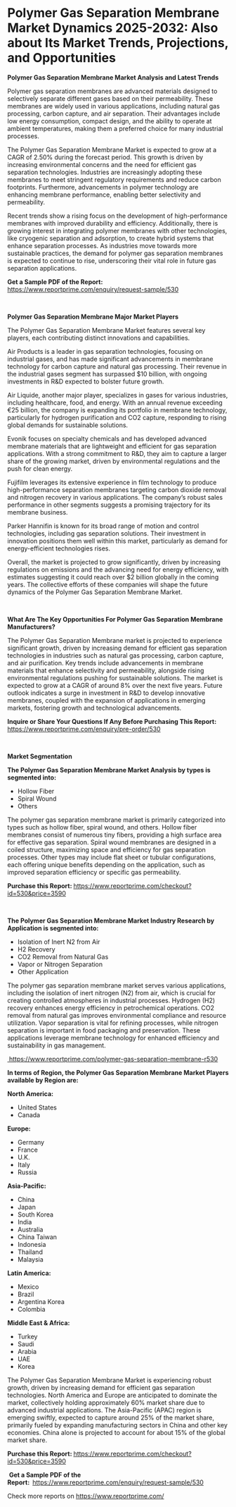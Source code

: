 <p><h1>Polymer Gas Separation Membrane Market Dynamics 2025-2032: Also about Its Market Trends, Projections, and Opportunities</h1></p><p><strong>Polymer Gas Separation Membrane Market Analysis and Latest Trends</strong></p>
<p><p>Polymer gas separation membranes are advanced materials designed to selectively separate different gases based on their permeability. These membranes are widely used in various applications, including natural gas processing, carbon capture, and air separation. Their advantages include low energy consumption, compact design, and the ability to operate at ambient temperatures, making them a preferred choice for many industrial processes.</p><p>The Polymer Gas Separation Membrane Market is expected to grow at a CAGR of 2.50% during the forecast period. This growth is driven by increasing environmental concerns and the need for efficient gas separation technologies. Industries are increasingly adopting these membranes to meet stringent regulatory requirements and reduce carbon footprints. Furthermore, advancements in polymer technology are enhancing membrane performance, enabling better selectivity and permeability.</p><p>Recent trends show a rising focus on the development of high-performance membranes with improved durability and efficiency. Additionally, there is growing interest in integrating polymer membranes with other technologies, like cryogenic separation and adsorption, to create hybrid systems that enhance separation processes. As industries move towards more sustainable practices, the demand for polymer gas separation membranes is expected to continue to rise, underscoring their vital role in future gas separation applications.</p></p>
<p><strong>Get a Sample PDF of the Report:&nbsp;</strong> <a href="https://www.reportprime.com/enquiry/request-sample/530?utm_campaign=3311&utm_medium=2&utm_source=Github&utm_content=ia&utm_term=18032025&utm_id=polymer-gas-separation-membrane">https://www.reportprime.com/enquiry/request-sample/530</a></p>
<p>&nbsp;</p>
<p><strong>Polymer Gas Separation Membrane Major Market Players</strong></p>
<p><p>The Polymer Gas Separation Membrane Market features several key players, each contributing distinct innovations and capabilities. </p><p>Air Products is a leader in gas separation technologies, focusing on industrial gases, and has made significant advancements in membrane technology for carbon capture and natural gas processing. Their revenue in the industrial gases segment has surpassed $10 billion, with ongoing investments in R&D expected to bolster future growth.</p><p>Air Liquide, another major player, specializes in gases for various industries, including healthcare, food, and energy. With an annual revenue exceeding €25 billion, the company is expanding its portfolio in membrane technology, particularly for hydrogen purification and CO2 capture, responding to rising global demands for sustainable solutions.</p><p>Evonik focuses on specialty chemicals and has developed advanced membrane materials that are lightweight and efficient for gas separation applications. With a strong commitment to R&D, they aim to capture a larger share of the growing market, driven by environmental regulations and the push for clean energy.</p><p>Fujifilm leverages its extensive experience in film technology to produce high-performance separation membranes targeting carbon dioxide removal and nitrogen recovery in various applications. The company’s robust sales performance in other segments suggests a promising trajectory for its membrane business.</p><p>Parker Hannifin is known for its broad range of motion and control technologies, including gas separation solutions. Their investment in innovation positions them well within this market, particularly as demand for energy-efficient technologies rises.</p><p>Overall, the market is projected to grow significantly, driven by increasing regulations on emissions and the advancing need for energy efficiency, with estimates suggesting it could reach over $2 billion globally in the coming years. The collective efforts of these companies will shape the future dynamics of the Polymer Gas Separation Membrane Market.</p></p>
<p>&nbsp;</p>
<p><strong>What Are The Key Opportunities For Polymer Gas Separation Membrane Manufacturers?</strong></p>
<p><p>The Polymer Gas Separation Membrane market is projected to experience significant growth, driven by increasing demand for efficient gas separation technologies in industries such as natural gas processing, carbon capture, and air purification. Key trends include advancements in membrane materials that enhance selectivity and permeability, alongside rising environmental regulations pushing for sustainable solutions. The market is expected to grow at a CAGR of around 8% over the next five years. Future outlook indicates a surge in investment in R&D to develop innovative membranes, coupled with the expansion of applications in emerging markets, fostering growth and technological advancements.</p></p>
<p><strong>Inquire or Share Your Questions If Any Before Purchasing This Report:</strong> <a href="https://www.reportprime.com/enquiry/pre-order/530?utm_campaign=3311&utm_medium=2&utm_source=Github&utm_content=ia&utm_term=18032025&utm_id=polymer-gas-separation-membrane">https://www.reportprime.com/enquiry/pre-order/530</a></p>
<p>&nbsp;</p>
<p><strong>Market Segmentation</strong></p>
<p><strong>The Polymer Gas Separation Membrane Market Analysis by types is segmented into:</strong></p>
<p><ul><li>Hollow Fiber</li><li>Spiral Wound</li><li>Others</li></ul></p>
<p><p>The polymer gas separation membrane market is primarily categorized into types such as hollow fiber, spiral wound, and others. Hollow fiber membranes consist of numerous tiny fibers, providing a high surface area for effective gas separation. Spiral wound membranes are designed in a coiled structure, maximizing space and efficiency for gas separation processes. Other types may include flat sheet or tubular configurations, each offering unique benefits depending on the application, such as improved separation efficiency or specific gas permeability.</p></p>
<p><strong>Purchase this Report:&nbsp;</strong><a href="https://www.reportprime.com/checkout?id=530&price=3590&utm_campaign=3311&utm_medium=2&utm_source=Github&utm_content=ia&utm_term=18032025&utm_id=polymer-gas-separation-membrane">https://www.reportprime.com/checkout?id=530&price=3590</a></p>
<p>&nbsp;</p>
<p><strong>The Polymer Gas Separation Membrane Market Industry Research by Application is segmented into:</strong></p>
<p><ul><li>Isolation of Inert N2 from Air</li><li>H2 Recovery</li><li>CO2 Removal from Natural Gas</li><li>Vapor or Nitrogen Separation</li><li>Other Application</li></ul></p>
<p><p>The polymer gas separation membrane market serves various applications, including the isolation of inert nitrogen (N2) from air, which is crucial for creating controlled atmospheres in industrial processes. Hydrogen (H2) recovery enhances energy efficiency in petrochemical operations. CO2 removal from natural gas improves environmental compliance and resource utilization. Vapor separation is vital for refining processes, while nitrogen separation is important in food packaging and preservation. These applications leverage membrane technology for enhanced efficiency and sustainability in gas management.</p></p>
<p><a href="https://www.reportprime.com/polymer-gas-separation-membrane-r530?utm_campaign=3311&utm_medium=2&utm_source=Github&utm_content=ia&utm_term=18032025&utm_id=polymer-gas-separation-membrane">&nbsp;https://www.reportprime.com/polymer-gas-separation-membrane-r530</a></p>
<p><strong>In terms of Region, the Polymer Gas Separation Membrane Market Players available by Region are:</strong></p>
<p>
    <p> <strong> North America: </strong>
        <ul>
            <li>United States</li>
            <li>Canada</li>
        </ul>
        </p> 
    <p> <strong> Europe: </strong>
        <ul>
            <li>Germany</li>
            <li>France</li>
            <li>U.K.</li>
            <li>Italy</li>
            <li>Russia</li>
        </ul>
        </p> 
    <p> <strong> Asia-Pacific: </strong>
        <ul>
            <li>China</li>
            <li>Japan</li>
            <li>South Korea</li>
            <li>India</li>
            <li>Australia</li>
            <li>China Taiwan</li>
            <li>Indonesia</li>
            <li>Thailand</li>
            <li>Malaysia</li>
        </ul>
        </p> 
    <p> <strong> Latin America: </strong>
        <ul>
            <li>Mexico</li>
            <li>Brazil</li>
            <li>Argentina Korea</li>
            <li>Colombia</li>
        </ul>
        </p> 
    <p> <strong> Middle East & Africa: </strong>
        <ul>
            <li>Turkey</li>
            <li>Saudi</li>
            <li>Arabia</li>
            <li>UAE</li>
            <li>Korea</li>
        </ul>
    </p>
    </p>
<p><p>The Polymer Gas Separation Membrane Market is experiencing robust growth, driven by increasing demand for efficient gas separation technologies. North America and Europe are anticipated to dominate the market, collectively holding approximately 60% market share due to advanced industrial applications. The Asia-Pacific (APAC) region is emerging swiftly, expected to capture around 25% of the market share, primarily fueled by expanding manufacturing sectors in China and other key economies. China alone is projected to account for about 15% of the global market share.</p></p>
<p><strong>Purchase this Report: </strong><a href="https://www.reportprime.com/checkout?id=530&price=3590&utm_campaign=3311&utm_medium=2&utm_source=Github&utm_content=ia&utm_term=18032025&utm_id=polymer-gas-separation-membrane">https://www.reportprime.com/checkout?id=530&price=3590</a></p>
<p>&nbsp;<strong>Get a Sample PDF of the Report:&nbsp;&nbsp;</strong><a href="https://www.reportprime.com/enquiry/request-sample/530?utm_campaign=3311&utm_medium=2&utm_source=Github&utm_content=ia&utm_term=18032025&utm_id=polymer-gas-separation-membrane">https://www.reportprime.com/enquiry/request-sample/530</a></p>
<p><strong></strong></p>
<p>Check more reports on <a href="https://www.reportprime.com/?utm_campaign=3311&utm_medium=2&utm_source=Github&utm_content=ia&utm_term=18032025&utm_id=polymer-gas-separation-membrane">https://www.reportprime.com/</a></p>